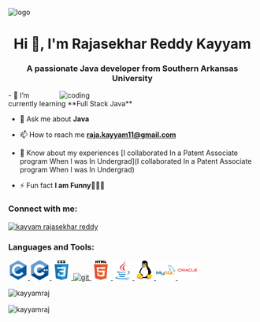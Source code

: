 ![logo](https://github.com/KayyamRaj/KayyamRaj-RajasekharReddyKayyam-/blob/main/Main%20banner.png)
<h1 align="center">Hi 👋, I'm Rajasekhar Reddy Kayyam</h1>
<h3 align="center">A passionate Java developer from Southern Arkansas University</h3>
<image align="right" alt="coding" width="400"src="https://www.lambdatest.com/resources/images/news24.gif">
- 🌱 I’m currently learning **Full Stack Java**

- 💬 Ask me about **Java**

- 📫 How to reach me **raja.kayyam11@gmail.com**

- 📄 Know about my experiences [I collaborated In a Patent Associate program When I was In Undergrad](I collaborated In a Patent Associate program When I was In Undergrad)

- ⚡ Fun fact **I am Funny🤡🤸‍♂️**

<h3 align="left">Connect with me:</h3>
<p align="left">
<a href="https://linkedin.com/in/kayyam rajasekhar reddy" target="blank"><img align="center" src="https://raw.githubusercontent.com/rahuldkjain/github-profile-readme-generator/master/src/images/icons/Social/linked-in-alt.svg" alt="kayyam rajasekhar reddy" height="30" width="40" /></a>
</p>

<h3 align="left">Languages and Tools:</h3>
<p align="left"> <a href="https://www.cprogramming.com/" target="_blank" rel="noreferrer"> <img src="https://raw.githubusercontent.com/devicons/devicon/master/icons/c/c-original.svg" alt="c" width="40" height="40"/> </a> <a href="https://www.w3schools.com/cpp/" target="_blank" rel="noreferrer"> <img src="https://raw.githubusercontent.com/devicons/devicon/master/icons/cplusplus/cplusplus-original.svg" alt="cplusplus" width="40" height="40"/> </a> <a href="https://www.w3schools.com/css/" target="_blank" rel="noreferrer"> <img src="https://raw.githubusercontent.com/devicons/devicon/master/icons/css3/css3-original-wordmark.svg" alt="css3" width="40" height="40"/> </a> <a href="https://git-scm.com/" target="_blank" rel="noreferrer"> <img src="https://www.vectorlogo.zone/logos/git-scm/git-scm-icon.svg" alt="git" width="40" height="40"/> </a> <a href="https://www.w3.org/html/" target="_blank" rel="noreferrer"> <img src="https://raw.githubusercontent.com/devicons/devicon/master/icons/html5/html5-original-wordmark.svg" alt="html5" width="40" height="40"/> </a> <a href="https://www.java.com" target="_blank" rel="noreferrer"> <img src="https://raw.githubusercontent.com/devicons/devicon/master/icons/java/java-original.svg" alt="java" width="40" height="40"/> </a> <a href="https://www.linux.org/" target="_blank" rel="noreferrer"> <img src="https://raw.githubusercontent.com/devicons/devicon/master/icons/linux/linux-original.svg" alt="linux" width="40" height="40"/> </a> <a href="https://www.mysql.com/" target="_blank" rel="noreferrer"> <img src="https://raw.githubusercontent.com/devicons/devicon/master/icons/mysql/mysql-original-wordmark.svg" alt="mysql" width="40" height="40"/> </a> <a href="https://www.oracle.com/" target="_blank" rel="noreferrer"> <img src="https://raw.githubusercontent.com/devicons/devicon/master/icons/oracle/oracle-original.svg" alt="oracle" width="40" height="40"/> </a> </p>

<p><img align="center" src="https://github-readme-stats.vercel.app/api/top-langs?username=kayyamraj&show_icons=true&locale=en&layout=compact" alt="kayyamraj" /></p>

<p><img align="center" src="https://github-readme-streak-stats.herokuapp.com/?user=kayyamraj&" alt="kayyamraj" /></p>
